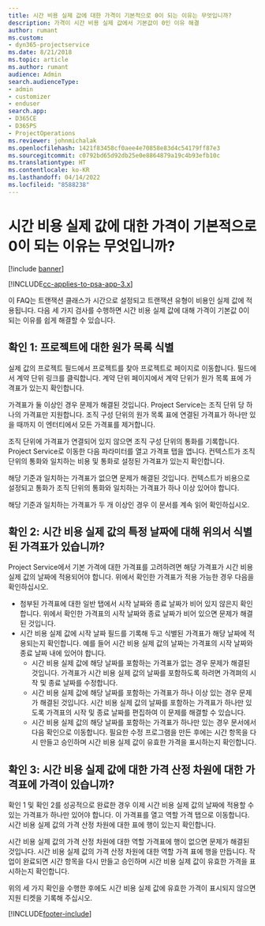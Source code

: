 ```yaml
---
title: 시간 비용 실제 값에 대한 가격이 기본적으로 0이 되는 이유는 무엇입니까?
description: 가격이 시간 비용 실제 값에서 기본값이 0인 이유 해결
author: rumant
ms.custom:
- dyn365-projectservice
ms.date: 8/21/2018
ms.topic: article
ms.author: rumant
audience: Admin
search.audienceType:
- admin
- customizer
- enduser
search.app:
- D365CE
- D365PS
- ProjectOperations
ms.reviewer: johnmichalak
ms.openlocfilehash: 1421f83458cf0aee4e70858e83d4c54179ff87e3
ms.sourcegitcommit: c0792bd65d92db25e0e8864879a19c4b93efb10c
ms.translationtype: HT
ms.contentlocale: ko-KR
ms.lasthandoff: 04/14/2022
ms.locfileid: "8588238"
---
```

# <a name="why-is-the-price-defaulting-to-zero-on-time-cost-actuals"></a>시간 비용 실제 값에 대한 가격이 기본적으로 0이 되는 이유는 무엇입니까?

[!include [banner](../includes/psa-now-project-operations.md)]

[!INCLUDE[cc-applies-to-psa-app-3.x](../includes/cc-applies-to-psa-app-3x.md)]

이 FAQ는 트랜잭션 클래스가 시간으로 설정되고 트랜잭션 유형이 비용인 실제 값에 적용됩니다. 다음 세 가지 검사를 수행하면 시간 비용 실제 값에 대해 가격이 기본값 0이 되는 이유를 쉽게 해결할 수 있습니다.
 
## <a name="check-1-identify-the-cost-price-list-for-the-project"></a>확인 1: 프로젝트에 대한 원가 목록 식별

실제 값의 프로젝트 필드에서 프로젝트를 찾아 프로젝트로 페이지로 이동합니다. 필드에서 계약 단위 링크를 클릭합니다. 계약 단위 페이지에서 계약 단위가 원가 목록 표에 가격표가 있는지 확인합니다.

가격표가 둘 이상인 경우 문제가 해결된 것입니다. Project Service는 조직 단위 당 하나의 가격표만 지원합니다. 조직 구성 단위의 원가 목록 표에 연결된 가격표가 하나만 있을 때까지 이 엔터티에서 모든 가격표를 제거합니다.

조직 단위에 가격표가 연결되어 있지 않으면 조직 구성 단위의 통화를 기록합니다. Project Service로 이동한 다음 파라미터를 열고 가격표 탭을 엽니다. 컨텍스트가 조직 단위의 통화와 일치하는 비용 및 통화로 설정된 가격표가 있는지 확인합니다.
 
해당 기준과 일치하는 가격표가 없으면 문제가 해결된 것입니다. 컨텍스트가 비용으로 설정되고 통화가 조직 단위의 통화와 일치하는 가격표가 하나 이상 있어야 합니다.

해당 기준과 일치하는 가격표가 두 개 이상인 경우 이 문서를 계속 읽어 확인하십시오.

## <a name="check-2-are-any-of-the-price-lists-identified-above-valid-for-the-specific-date-of-the-time-cost-actual"></a>확인 2: 시간 비용 실제 값의 특정 날짜에 대해 위의서 식별된 가격표가 있습니까?

Project Service에서 기본 가격에 대한 가격표를 고려하려면 해당 가격표가 시간 비용 실제 값의 날짜에 적용되어야 합니다. 위에서 확인한 가격표가 적용 가능한 경우 다음을 확인하십시오.

- 첨부된 가격표에 대한 일반 탭에서 시작 날짜와 종료 날짜가 비어 있지 않은지 확인합니다. 위에서 확인한 가격표의 시작 날짜와 종료 날짜가 비어 있으면 문제가 해결된 것입니다. 
- 시간 비용 실제 값에 시작 날짜 필드를 기록해 두고 식별된 가격표가 해당 날짜에 적용되는지 확인합니다. 예를 들어 시간 비용 실제 값의 날짜는 가격표의 시작 날짜와 종료 날짜 내에 있어야 합니다. 
    - 시간 비용 실제 값에 해당 날짜를 포함하는 가격표가 없는 경우 문제가 해결된 것입니다. 가격표가 시간 비용 실제 값의 날짜를 포함하도록 하려면 가격펴의 시작 및 종료 날짜를 수정합니다. 
    - 시간 비용 실제 값에 해당 날짜를 포함하는 가격표가 하나 이상 있는 경우 문제가 해결된 것입니다. 시간 비용 실제 값의 날짜를 포함하는 가격표가 하나만 있도록 가격표의 시작 및 종료 날짜를 편집하여 이 문제를 해결할 수 있습니다. 
    - 시간 비용 실제 값의 해당 날짜를 포함하는 가격표가 하나만 있는 경우 문서에서 다음 확인으로 이동합니다.
필요한 수정 프로그램을 만든 후에는 시간 항목을 다시 만들고 승인하며 시간 비용 실제 값이 유효한 가격을 표시하는지 확인합니다.

## <a name="check-3-is-there-a-price-in-the-price-list-for-the-pricing-dimensions-on-the-time-cost-actual"></a>확인 3: 시간 비용 실제 값에 대한 가격 산정 차원에 대한 가격표에 가격이 있습니까?

확인 1 및 확인 2를 성공적으로 완료한 경우 이제 시간 비용 실제 값의 날짜에 적용할 수 있는 가격표가 하나만 있어야 합니다. 이 가격표를 열고 역할 가격 탭으로 이동합니다. 시간 비용 실제 값의 가격 산정 차원에 대한 표에 행이 있는지 확인합니다.

시간 비용 실제 값의 가격 산정 차원에 대한 역할 가격표에 행이 없으면 문제가 해결된 것입니다. 시간 비용 실제 값의 가격 산정 차원에 대한 역할 가격 표에 행을 만듭니다. 작업이 완료되면 시간 항목을 다시 만들고 승인하며 시간 비용 실제 값이 유효한 가격을 표시하는지 확인합니다.
 
위의 세 가지 확인을 수행한 후에도 시간 비용 실제 값에 유효한 가격이 표시되지 않으면 지원 티켓을 기록해 주십시오.





[!INCLUDE[footer-include](../includes/footer-banner.md)]
